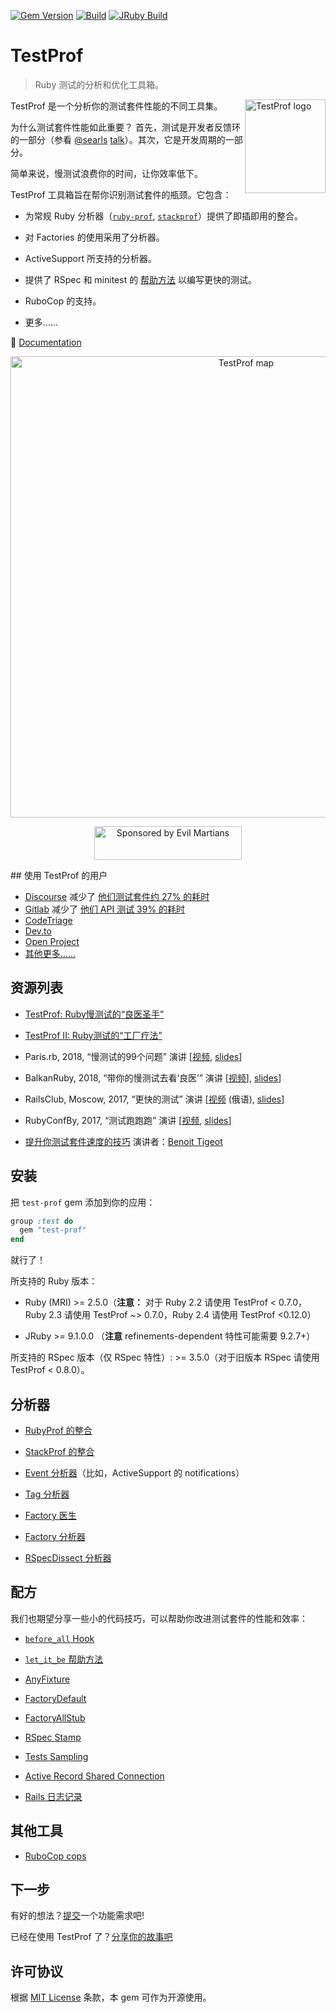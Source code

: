 [![Gem Version](https://badge.fury.io/rb/test-prof.svg)](https://rubygems.org/gems/test-prof) [![Build](https://github.com/test-prof/test-prof/workflows/Build/badge.svg)](https://github.com/test-prof/test-prof/actions)
[![JRuby Build](https://github.com/test-prof/test-prof/workflows/JRuby%20Build/badge.svg)](https://github.com/test-prof/test-prof/actions)

# TestProf

> Ruby 测试的分析和优化工具箱。

<img align="right" height="150" width="129"
     title="TestProf logo" class="home-logo" src="./assets/images/logo.svg">

TestProf 是一个分析你的测试套件性能的不同工具集。

为什么测试套件性能如此重要？ 首先，测试是开发者反馈环的一部分（参看 [@searls](https://github.com/searls) [talk](https://vimeo.com/145917204)）。其次，它是开发周期的一部分。

简单来说，慢测试浪费你的时间，让你效率低下。

TestProf 工具箱旨在帮你识别测试套件的瓶颈。它包含：

- 为常规 Ruby 分析器（[`ruby-prof`](https://github.com/ruby-prof/ruby-prof), [`stackprof`](https://github.com/tmm1/stackprof)）提供了即插即用的整合。

- 对 Factories 的使用采用了分析器。

- ActiveSupport 所支持的分析器。

- 提供了 RSpec 和 minitest 的 [帮助方法](#recipes) 以编写更快的测试。

- RuboCop 的支持。

- 更多……

📑 [Documentation](https://test-prof.evilmartians.io)

<p align="center">
  <a href="http://bit.ly/test-prof-map">
    <img src="./assets/images/coggle.png" alt="TestProf map" width="738">
  </a>
</p>

<p align="center">
  <a href="https://evilmartians.com/?utm_source=test-prof">
    <img src="https://evilmartians.com/badges/sponsored-by-evil-martians.svg"
         alt="Sponsored by Evil Martians" width="236" height="54">
  </a>
</p>
## 使用 TestProf 的用户

- [Discourse](https://github.com/discourse/discourse) 减少了 [他们测试套件约 27% 的耗时](https://twitter.com/samsaffron/status/1125602558024699904)
- [Gitlab](https://gitlab.com/gitlab-org/gitlab-ce) 减少了 [他们 API 测试 39% 的耗时](https://gitlab.com/gitlab-org/gitlab-ce/merge_requests/14370)
- [CodeTriage](https://github.com/codetriage/codetriage)
- [Dev.to](https://github.com/thepracticaldev/dev.to)
- [Open Project](https://github.com/opf/openproject)
- [其他更多……](https://github.com/test-prof/test-prof/issues/73)

## 资源列表

- [TestProf: Ruby慢测试的“良医圣手”](https://xfyuan.github.io/2020/07/testprof-doctor-for-slow-ruby-tests/)

- [TestProf II: Ruby测试的“工厂疗法”](https://xfyuan.github.io/2020/07/testprof-factory-therapy-for-ruby-tests/)

- Paris.rb, 2018, “慢测试的99个问题” 演讲 [[视频](https://www.youtube.com/watch?v=eDMZS_fkRtk), [slides](https://speakerdeck.com/palkan/paris-dot-rb-2018-99-problems-of-slow-tests)]

- BalkanRuby, 2018, “带你的慢测试去看‘良医’” 演讲 [[视频](https://www.youtube.com/watch?v=rOcrme82vC8)], [slides](https://speakerdeck.com/palkan/balkanruby-2018-take-your-slow-tests-to-the-doctor)]

- RailsClub, Moscow, 2017, “更快的测试” 演讲 [[视频](https://www.youtube.com/watch?v=8S7oHjEiVzs) (俄语), [slides](https://speakerdeck.com/palkan/railsclub-moscow-2017-faster-tests)]

- RubyConfBy, 2017, “测试跑跑跑” 演讲 [[视频](https://www.youtube.com/watch?v=q52n4p0wkIs), [slides](https://speakerdeck.com/palkan/rubyconfby-minsk-2017-run-test-run)]

- [提升你测试套件速度的技巧](https://medium.com/appaloosa-store-engineering/tips-to-improve-speed-of-your-test-suite-8418b485205c) 演讲者：[Benoit Tigeot](https://github.com/benoittgt)

## 安装

把 `test-prof` gem 添加到你的应用：

```ruby
group :test do
  gem "test-prof"
end
```

就行了！

所支持的 Ruby 版本：

- Ruby (MRI) >= 2.5.0（**注意：** 对于 Ruby 2.2 请使用 TestProf < 0.7.0，Ruby 2.3 请使用 TestProf ~> 0.7.0，Ruby 2.4 请使用 TestProf <0.12.0）

- JRuby >= 9.1.0.0 （**注意** refinements-dependent 特性可能需要 9.2.7+）

所支持的 RSpec 版本（仅 RSpec 特性）: >= 3.5.0（对于旧版本 RSpec 请使用 TestProf < 0.8.0）。

## 分析器

- [RubyProf 的整合](./profilers/ruby_prof.md)

- [StackProf 的整合](./profilers/stack_prof.md)

- [Event 分析器](./profilers/event_prof.md)（比如，ActiveSupport 的 notifications）

- [Tag 分析器](./profilers/tag_prof.md)

- [Factory 医生](./profilers/factory_doctor.md)

- [Factory 分析器](./profilers/factory_prof.md)

- [RSpecDissect 分析器](./profilers/rspec_dissect.md)

## 配方

我们也期望分享一些小的代码技巧，可以帮助你改进测试套件的性能和效率：

- [`before_all` Hook](./recipes/before_all.md)

- [`let_it_be` 帮助方法](./recipes/let_it_be.md)

- [AnyFixture](./recipes/any_fixture.md)

- [FactoryDefault](./recipes/factory_default.md)

- [FactoryAllStub](./recipes/factory_all_stub.md)

- [RSpec Stamp](./recipes/rspec_stamp.md)

- [Tests Sampling](./recipes/tests_sampling.md)

- [Active Record Shared Connection](./recipes/active_record_shared_connection.md)

- [Rails 日志记录](./recipes/logging.md)

## 其他工具

- [RuboCop cops](./misc/rubocop.md)

## 下一步

有好的想法？[提交](https://github.com/test-prof/test-prof/issues/new)一个功能需求吧!

已经在使用 TestProf 了？[分享你的故事吧](https://github.com/test-prof/test-prof/issues/73)

## 许可协议

根据 [MIT License](http://opensource.org/licenses/MIT) 条款，本 gem 可作为开源使用。

